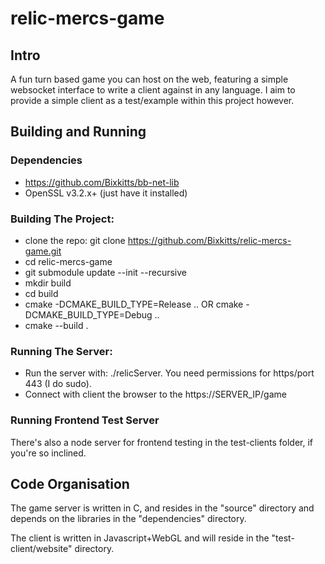 # relic-mercs-game

## Intro
A fun turn based game you can host on the web, featuring a simple websocket interface
to write a client against in any language.
I aim to provide a simple client as a test/example within this project however.

## Building and Running
### Dependencies
- https://github.com/Bixkitts/bb-net-lib
- OpenSSL v3.2.x+ (just have it installed)

### Building The Project:
- clone the repo: 
  git clone https://github.com/Bixkitts/relic-mercs-game.git
- cd relic-mercs-game
- git submodule update --init --recursive
- mkdir build
- cd build
- cmake -DCMAKE_BUILD_TYPE=Release .. OR cmake -DCMAKE_BUILD_TYPE=Debug ..
- cmake --build .
### Running The Server:
- Run the server with: ./relicServer. You need permissions for https/port 443 (I do sudo).
- Connect with client the browser to the https://SERVER_IP/game
### Running Frontend Test Server
There's also a node server for frontend testing in the test-clients folder, if you're so inclined.
## Code Organisation
The game server is written in C, and resides in the "source" directory and
depends on the libraries in the "dependencies" directory.

The client is written in Javascript+WebGL and will reside in the "test-client/website" directory.
